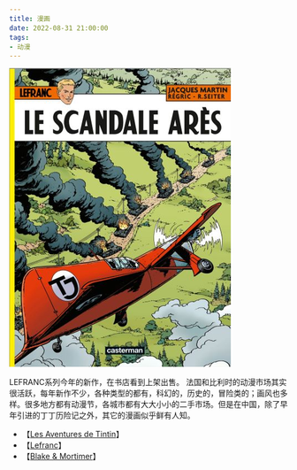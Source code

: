 ```yaml
---
title: 漫画
date: 2022-08-31 21:00:00
tags: 
- 动漫
---
```


![](/images/202208312100.jpg)

LEFRANC系列今年的新作，在书店看到上架出售。 法国和比利时的动漫市场其实很活跃，每年新作不少，各种类型的都有，科幻的，历史的，冒险类的；画风也多样。很多地方都有动漫节，各城市都有大大小小的二手市场。但是在中国，除了早年引进的丁丁历险记之外，其它的漫画似乎鲜有人知。 

- 【[Les Aventures de Tintin](https://www.casterman.com/Bande-dessinee/Collections-series/les-aventures-de-tintin)】
- 【[Lefranc](https://www.casterman.com/Bande-dessinee/Collections-series/lefranc)】
- 【[Blake & Mortimer](https://www.dargaud.com/bd/blake-mortimer)】